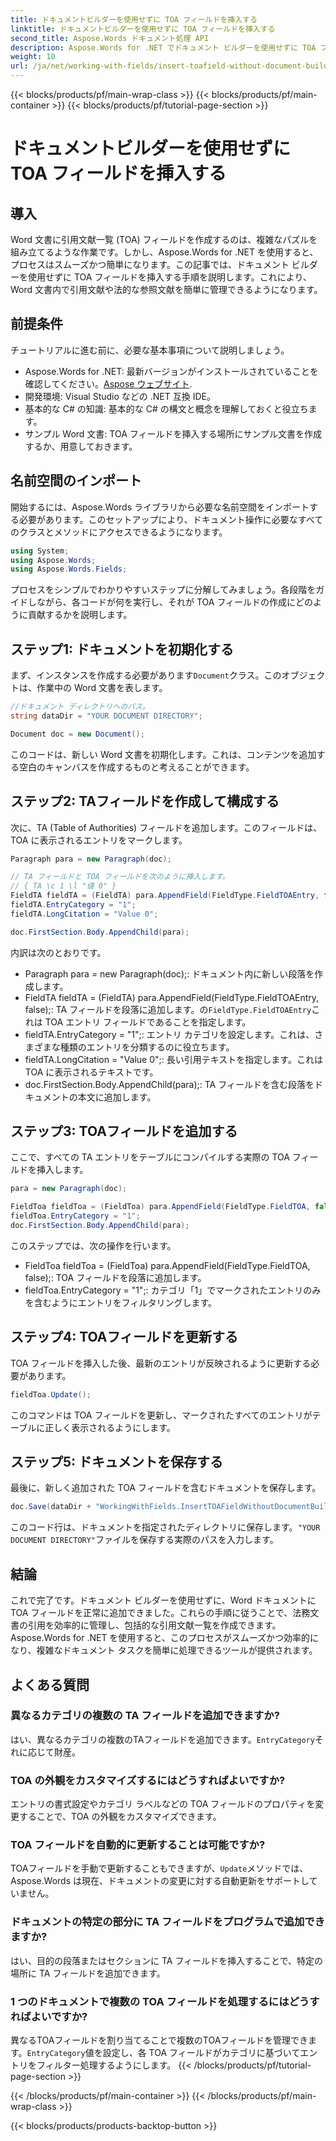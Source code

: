 ```yaml
---
title: ドキュメントビルダーを使用せずに TOA フィールドを挿入する
linktitle: ドキュメントビルダーを使用せずに TOA フィールドを挿入する
second_title: Aspose.Words ドキュメント処理 API
description: Aspose.Words for .NET でドキュメント ビルダーを使用せずに TOA フィールドを挿入する方法を学びます。法的引用を効率的に管理するには、ステップ バイ ステップ ガイドに従ってください。
weight: 10
url: /ja/net/working-with-fields/insert-toafield-without-document-builder/
---
```


{{< blocks/products/pf/main-wrap-class >}}
{{< blocks/products/pf/main-container >}}
{{< blocks/products/pf/tutorial-page-section >}}

# ドキュメントビルダーを使用せずに TOA フィールドを挿入する

## 導入

Word 文書に引用文献一覧 (TOA) フィールドを作成するのは、複雑なパズルを組み立てるような作業です。しかし、Aspose.Words for .NET を使用すると、プロセスはスムーズかつ簡単になります。この記事では、ドキュメント ビルダーを使用せずに TOA フィールドを挿入する手順を説明します。これにより、Word 文書内で引用文献や法的な参照文献を簡単に管理できるようになります。

## 前提条件

チュートリアルに進む前に、必要な基本事項について説明しましょう。

-  Aspose.Words for .NET: 最新バージョンがインストールされていることを確認してください。[Aspose ウェブサイト](https://releases.aspose.com/words/net/).
- 開発環境: Visual Studio などの .NET 互換 IDE。
- 基本的な C# の知識: 基本的な C# の構文と概念を理解しておくと役立ちます。
- サンプル Word 文書: TOA フィールドを挿入する場所にサンプル文書を作成するか、用意しておきます。

## 名前空間のインポート

開始するには、Aspose.Words ライブラリから必要な名前空間をインポートする必要があります。このセットアップにより、ドキュメント操作に必要なすべてのクラスとメソッドにアクセスできるようになります。

```csharp
using System;
using Aspose.Words;
using Aspose.Words.Fields;
```

プロセスをシンプルでわかりやすいステップに分解してみましょう。各段階をガイドしながら、各コードが何を実行し、それが TOA フィールドの作成にどのように貢献するかを説明します。

## ステップ1: ドキュメントを初期化する

まず、インスタンスを作成する必要があります`Document`クラス。このオブジェクトは、作業中の Word 文書を表します。

```csharp
//ドキュメント ディレクトリへのパス。
string dataDir = "YOUR DOCUMENT DIRECTORY";

Document doc = new Document();
```

このコードは、新しい Word 文書を初期化します。これは、コンテンツを追加する空白のキャンバスを作成するものと考えることができます。

## ステップ2: TAフィールドを作成して構成する

次に、TA (Table of Authorities) フィールドを追加します。このフィールドは、TOA に表示されるエントリをマークします。

```csharp
Paragraph para = new Paragraph(doc);

// TA フィールドと TOA フィールドを次のように挿入します。
// { TA \c 1 \l "値 0" }
FieldTA fieldTA = (FieldTA) para.AppendField(FieldType.FieldTOAEntry, false);
fieldTA.EntryCategory = "1";
fieldTA.LongCitation = "Value 0";

doc.FirstSection.Body.AppendChild(para);
```

内訳は次のとおりです。
- Paragraph para = new Paragraph(doc);: ドキュメント内に新しい段落を作成します。
-  FieldTA fieldTA = (FieldTA) para.AppendField(FieldType.FieldTOAEntry, false);: TA フィールドを段落に追加します。の`FieldType.FieldTOAEntry`これは TOA エントリ フィールドであることを指定します。
- fieldTA.EntryCategory = "1";: エントリ カテゴリを設定します。これは、さまざまな種類のエントリを分類するのに役立ちます。
- fieldTA.LongCitation = "Value 0";: 長い引用テキストを指定します。これは TOA に表示されるテキストです。
- doc.FirstSection.Body.AppendChild(para);: TA フィールドを含む段落をドキュメントの本文に追加します。

## ステップ3: TOAフィールドを追加する

ここで、すべての TA エントリをテーブルにコンパイルする実際の TOA フィールドを挿入します。

```csharp
para = new Paragraph(doc);

FieldToa fieldToa = (FieldToa) para.AppendField(FieldType.FieldTOA, false);
fieldToa.EntryCategory = "1";
doc.FirstSection.Body.AppendChild(para);
```

このステップでは、次の操作を行います。
- FieldToa fieldToa = (FieldToa) para.AppendField(FieldType.FieldTOA, false);: TOA フィールドを段落に追加します。
- fieldToa.EntryCategory = "1";: カテゴリ「1」でマークされたエントリのみを含むようにエントリをフィルタリングします。

## ステップ4: TOAフィールドを更新する

TOA フィールドを挿入した後、最新のエントリが反映されるように更新する必要があります。

```csharp
fieldToa.Update();
```

このコマンドは TOA フィールドを更新し、マークされたすべてのエントリがテーブルに正しく表示されるようにします。

## ステップ5: ドキュメントを保存する

最後に、新しく追加された TOA フィールドを含むドキュメントを保存します。

```csharp
doc.Save(dataDir + "WorkingWithFields.InsertTOAFieldWithoutDocumentBuilder.docx");
```

このコード行は、ドキュメントを指定されたディレクトリに保存します。`"YOUR DOCUMENT DIRECTORY"`ファイルを保存する実際のパスを入力します。

## 結論

これで完了です。ドキュメント ビルダーを使用せずに、Word ドキュメントに TOA フィールドを正常に追加できました。これらの手順に従うことで、法務文書の引用を効率的に管理し、包括的な引用文献一覧を作成できます。Aspose.Words for .NET を使用すると、このプロセスがスムーズかつ効率的になり、複雑なドキュメント タスクを簡単に処理できるツールが提供されます。

## よくある質問

### 異なるカテゴリの複数の TA フィールドを追加できますか?
はい、異なるカテゴリの複数のTAフィールドを追加できます。`EntryCategory`それに応じて財産。

### TOA の外観をカスタマイズするにはどうすればよいですか?
エントリの書式設定やカテゴリ ラベルなどの TOA フィールドのプロパティを変更することで、TOA の外観をカスタマイズできます。

### TOA フィールドを自動的に更新することは可能ですか?
 TOAフィールドを手動で更新することもできますが、`Update`メソッドでは、Aspose.Words は現在、ドキュメントの変更に対する自動更新をサポートしていません。

### ドキュメントの特定の部分に TA フィールドをプログラムで追加できますか?
はい、目的の段落またはセクションに TA フィールドを挿入することで、特定の場所に TA フィールドを追加できます。

### 1 つのドキュメントで複数の TOA フィールドを処理するにはどうすればよいですか?
異なるTOAフィールドを割り当てることで複数のTOAフィールドを管理できます。`EntryCategory`値を設定し、各 TOA フィールドがカテゴリに基づいてエントリをフィルター処理するようにします。
{{< /blocks/products/pf/tutorial-page-section >}}

{{< /blocks/products/pf/main-container >}}
{{< /blocks/products/pf/main-wrap-class >}}

{{< blocks/products/products-backtop-button >}}
